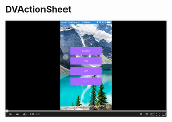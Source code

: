 # DVActionSheet
[![Clip demo](/ScreenshotVideo.png)](https://www.youtube.com/watch?v=nbqPQ6easkw&feature=youtu.be)
